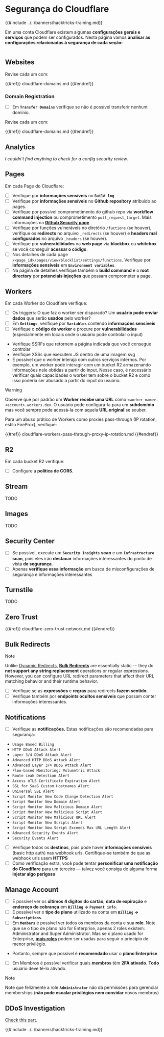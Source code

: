 # Segurança do Cloudflare

{{#include ../../banners/hacktricks-training.md}}

Em uma conta Cloudflare existem algumas **configurações gerais e serviços** que podem ser configurados. Nesta página vamos **analisar as configurações relacionadas à segurança de cada seção:**

<figure><img src="../../images/image (117).png" alt=""><figcaption></figcaption></figure>

## Websites

Revise cada um com:

{{#ref}}
cloudflare-domains.md
{{#endref}}

### Domain Registration

- [ ] Em **`Transfer Domains`** verifique se não é possível transferir nenhum domínio.

Revise cada um com:

{{#ref}}
cloudflare-domains.md
{{#endref}}

## Analytics

_I couldn’t find anything to check for a config security review._

## Pages

Em cada Page do Cloudflare:

- [ ] Verifique por **informações sensíveis** no **`Build log`**.
- [ ] Verifique por **informações sensíveis** no **Github repository** atribuído ao pages.
- [ ] Verifique por possível comprometimento do github repo via **workflow command injection** ou comprometimento `pull_request_target`. Mais informações na [**Github Security page**](../github-security/index.html).
- [ ] Verifique por funções vulneráveis no diretório `/fuctions` (se houver), verifique os **redirects** no arquivo `_redirects` (se houver) e **headers mal configurados** no arquivo `_headers` (se houver).
- [ ] Verifique por **vulnerabilidades** na **web page** via **blackbox** ou **whitebox** se você conseguir **acessar o código**.
- [ ] Nos detalhes de cada page `/<page_id>/pages/view/blocklist/settings/functions`. Verifique por **informações sensíveis** em **`Environment variables`**.
- [ ] Na página de detalhes verifique também o **build command** e o **root directory** por **potenciais injeções** que possam comprometer a page.

## **Workers**

Em cada Worker do Cloudflare verifique:

- [ ] Os triggers: O que faz o worker ser disparado? Um **usuário pode enviar dados** que serão **usados** pelo worker?
- [ ] Em **`Settings`**, verifique por **`Variables`** contendo **informações sensíveis**
- [ ] Verifique o **código do worker** e procure por **vulnerabilidades** (especialmente em locais onde o usuário pode controlar o input)
- Verifique SSRFs que retornem a página indicada que você consegue controlar
- Verifique XSSs que executem JS dentro de uma imagem svg
- É possível que o worker interaja com outros serviços internos. Por exemplo, um worker pode interagir com um bucket R2 armazenando informações nele obtidas a partir do input. Nesse caso, é necessário verificar quais capacidades o worker tem sobre o bucket R2 e como isso poderia ser abusado a partir do input do usuário.

> [!WARNING]
> Observe que por padrão um **Worker recebe uma URL** como `<worker-name>.<account>.workers.dev`. O usuário pode configurá-la para um **subdomínio** mas você sempre pode acessá-la com aquela **URL original** se souber.

Para um abuso prático de Workers como proxies pass-through (IP rotation, estilo FireProx), verifique:

{{#ref}}
cloudflare-workers-pass-through-proxy-ip-rotation.md
{{#endref}}

## R2

Em cada bucket R2 verifique:

- [ ] Configure a **política de CORS**.

## Stream

TODO

## Images

TODO

## Security Center

- [ ] Se possível, execute um **`Security Insights`** **scan** e um **`Infrastructure`** **scan**, pois eles irão **destacar** informações interessantes do ponto de vista **de segurança**.
- [ ] Apenas **verifique essa informação** em busca de misconfigurações de segurança e informações interessantes

## Turnstile

TODO

## **Zero Trust**

{{#ref}}
cloudflare-zero-trust-network.md
{{#endref}}

## Bulk Redirects

> [!NOTE]
> Unlike [Dynamic Redirects](https://developers.cloudflare.com/rules/url-forwarding/dynamic-redirects/), [**Bulk Redirects**](https://developers.cloudflare.com/rules/url-forwarding/bulk-redirects/) are essentially static — they do **not support any string replacement** operations or regular expressions. However, you can configure URL redirect parameters that affect their URL matching behavior and their runtime behavior.

- [ ] Verifique se as **expressões** e **regras** para redirects **fazem sentido**.
- [ ] Verifique também por **endpoints ocultos sensíveis** que possam conter informações interessantes.

## Notifications

- [ ] Verifique as **notificações.** Estas notificações são recomendadas para segurança:
- `Usage Based Billing`
- `HTTP DDoS Attack Alert`
- `Layer 3/4 DDoS Attack Alert`
- `Advanced HTTP DDoS Attack Alert`
- `Advanced Layer 3/4 DDoS Attack Alert`
- `Flow-based Monitoring: Volumetric Attack`
- `Route Leak Detection Alert`
- `Access mTLS Certificate Expiration Alert`
- `SSL for SaaS Custom Hostnames Alert`
- `Universal SSL Alert`
- `Script Monitor New Code Change Detection Alert`
- `Script Monitor New Domain Alert`
- `Script Monitor New Malicious Domain Alert`
- `Script Monitor New Malicious Script Alert`
- `Script Monitor New Malicious URL Alert`
- `Script Monitor New Scripts Alert`
- `Script Monitor New Script Exceeds Max URL Length Alert`
- `Advanced Security Events Alert`
- `Security Events Alert`
- [ ] Verifique todos os **destinos**, pois pode haver **informações sensíveis** (basic http auth) nas webhook urls. Certifique-se também de que as webhook urls usem **HTTPS**
- [ ] Como verificação extra, você pode tentar **personificar uma notificação do Cloudflare** para um terceiro — talvez você consiga de alguma forma **injetar algo perigoso**

## Manage Account

- [ ] É possível ver os **últimos 4 dígitos do cartão**, **data de expiração** e **endereço de cobrança** em **`Billing` -> `Payment info`**.
- [ ] É possível ver o **tipo de plano** utilizado na conta em **`Billing` -> `Subscriptions`**.
- [ ] Em **`Members`** é possível ver todos os membros da conta e sua **role**. Note que se o tipo de plano não for Enterprise, apenas 2 roles existem: Administrator and Super Administrator. Mas se o plano usado for Enterprise, [**mais roles**](https://developers.cloudflare.com/fundamentals/account-and-billing/account-setup/account-roles/) podem ser usadas para seguir o princípio de menor privilégio.
- Portanto, sempre que possível é **recomendado** usar o **plano Enterprise**.
- [ ] Em Membros é possível verificar quais **membros** têm **2FA ativado**. **Todo** usuário deve tê-lo ativado.

> [!NOTE]
> Note que felizmente a role **`Administrator`** não dá permissões para gerenciar memberships (**não pode escalar privilégios nem convidar** novos membros)

## DDoS Investigation

[Check this part](cloudflare-domains.md#cloudflare-ddos-protection).

{{#include ../../banners/hacktricks-training.md}}
